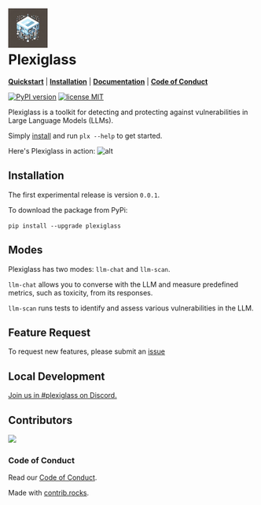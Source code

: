 <h1>
<img src="plexiglass/assets/plexiglass.png" width="80" height="80"><br>
Plexiglass</h1>
<!-- <p align="center"> -->

[**Quickstart**](https://kortex-labs.github.io/plexiglass/build/html/quick-start.html) | [**Installation**](#installation) |
[**Documentation**](https://kortex-labs.github.io/plexiglass/build/html/index.html) | [**Code of Conduct**](#code-of-conduct)

<a href="https://badge.fury.io/py/plexiglass"><img src="https://badge.fury.io/py/plexiglass.svg" alt="PyPI version" height="18"></a>
<a href="https://opensource.org/licenses/MIT"><img src="https://img.shields.io/badge/License-apache2.0-yellow.svg" alt="license MIT" height="18"></a>
</p>

Plexiglass is a toolkit for detecting and protecting against vulnerabilities in Large Language Models (LLMs).

Simply [install](#Installation) and run `plx --help` to get started.

Here's Plexiglass in action:
![alt](plexiglass/assets/demo_fast.gif)

## Installation

The first experimental release is version `0.0.1`.

To download the package from PyPi:

`pip install --upgrade plexiglass`

## Modes

Plexiglass has two modes: `llm-chat` and `llm-scan`.

`llm-chat` allows you to converse with the LLM and measure predefined metrics, such as toxicity, from its responses.

`llm-scan` runs tests to identify and assess various vulnerabilities in the LLM.

## Feature Request
To request new features, please submit an [issue](https://github.com/enochkan/plexiglass/issues)

## Local Development

[Join us in #plexiglass on Discord.](https://discord.gg/RrH9fWP2)

## Contributors

<!-- Copy-paste in your Readme.md file -->

<a href="https://github.com/kortex-labs/plexiglass/graphs/contributors">
  <img src="https://contrib.rocks/image?repo=kortex-labs/plexiglass" />
</a>

### Code of Conduct

Read our [Code of Conduct](https://kortex-labs.github.io/plexiglass/build/html/code-of-conduct.html).

Made with [contrib.rocks](https://contrib.rocks).

